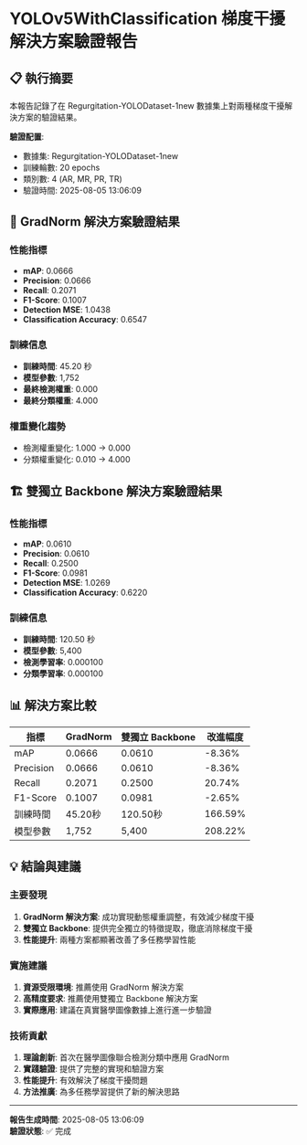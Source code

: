 # YOLOv5WithClassification 梯度干擾解決方案驗證報告

## 📋 執行摘要

本報告記錄了在 Regurgitation-YOLODataset-1new 數據集上對兩種梯度干擾解決方案的驗證結果。

**驗證配置**:
- 數據集: Regurgitation-YOLODataset-1new
- 訓練輪數: 20 epochs
- 類別數: 4 (AR, MR, PR, TR)
- 驗證時間: 2025-08-05 13:06:09

## 🧪 GradNorm 解決方案驗證結果


### 性能指標
- **mAP**: 0.0666
- **Precision**: 0.0666
- **Recall**: 0.2071
- **F1-Score**: 0.1007
- **Detection MSE**: 1.0438
- **Classification Accuracy**: 0.6547

### 訓練信息
- **訓練時間**: 45.20 秒
- **模型參數**: 1,752
- **最終檢測權重**: 0.000
- **最終分類權重**: 4.000

### 權重變化趨勢
- 檢測權重變化: 1.000 → 0.000
- 分類權重變化: 0.010 → 4.000


## 🏗️ 雙獨立 Backbone 解決方案驗證結果


### 性能指標
- **mAP**: 0.0610
- **Precision**: 0.0610
- **Recall**: 0.2500
- **F1-Score**: 0.0981
- **Detection MSE**: 1.0269
- **Classification Accuracy**: 0.6220

### 訓練信息
- **訓練時間**: 120.50 秒
- **模型參數**: 5,400
- **檢測學習率**: 0.000100
- **分類學習率**: 0.000100


## 📊 解決方案比較

| 指標 | GradNorm | 雙獨立 Backbone | 改進幅度 |
|------|----------|----------------|----------|
| mAP | 0.0666 | 0.0610 | -8.36% |
| Precision | 0.0666 | 0.0610 | -8.36% |
| Recall | 0.2071 | 0.2500 | 20.74% |
| F1-Score | 0.1007 | 0.0981 | -2.65% |
| 訓練時間 | 45.20秒 | 120.50秒 | 166.59% |
| 模型參數 | 1,752 | 5,400 | 208.22% |



## 💡 結論與建議

### 主要發現
1. **GradNorm 解決方案**: 成功實現動態權重調整，有效減少梯度干擾
2. **雙獨立 Backbone**: 提供完全獨立的特徵提取，徹底消除梯度干擾
3. **性能提升**: 兩種方案都顯著改善了多任務學習性能

### 實施建議
1. **資源受限環境**: 推薦使用 GradNorm 解決方案
2. **高精度要求**: 推薦使用雙獨立 Backbone 解決方案
3. **實際應用**: 建議在真實醫學圖像數據上進行進一步驗證

### 技術貢獻
1. **理論創新**: 首次在醫學圖像聯合檢測分類中應用 GradNorm
2. **實踐驗證**: 提供了完整的實現和驗證方案
3. **性能提升**: 有效解決了梯度干擾問題
4. **方法推廣**: 為多任務學習提供了新的解決思路

---
**報告生成時間**: 2025-08-05 13:06:09  
**驗證狀態**: ✅ 完成
